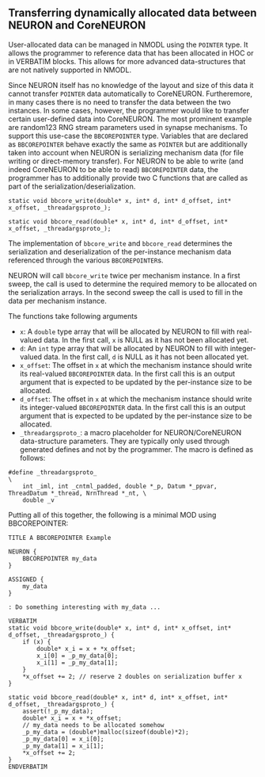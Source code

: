 
## Transferring dynamically allocated data between NEURON and CoreNEURON


User-allocated data can be managed in NMODL using the `POINTER` type. It allows the
programmer to reference data that has been allocated in HOC or in VERBATIM blocks. This
allows for more advanced data-structures that are not natively supported in NMODL.

Since NEURON itself has no knowledge of the layout and size of this data it cannot
transfer `POINTER` data automatically to CoreNEURON. Furtheremore, in many cases there
is no need to transfer the data between the two instances. In some cases, however, the
programmer would like to transfer certain user-defined data into CoreNEURON. The most
prominent example are random123 RNG stream parameters used in synapse mechanisms. To
support this use-case the `BBCOREPOINTER` type. Variables that are declared as
`BBCOREPOINTER` behave exactly the same as `POINTER` but are additionally taken into account
when NEURON is serializing mechanism data (for file writing or direct-memory transfer).
For NEURON to be able to write (and indeed CoreNEURON to be able to read) `BBCOREPOINTER`
data, the programmer has to additionally provide two C functions that are called as part
of the serialization/deserialization.

```
static void bbcore_write(double* x, int* d, int* d_offset, int* x_offset, _threadargsproto_);

static void bbcore_read(double* x, int* d, int* d_offset, int* x_offset, _threadargsproto_);
```

The implementation of `bbcore_write` and `bbcore_read` determines the serialization and
deserialization of the per-instance mechanism data referenced through the various
`BBCOREPOINTER`s.

NEURON will call `bbcore_write` twice per mechanism instance. In a first sweep, the call is used to
determine the required memory to be allocated on the serialization arrays. In the second sweep the
call is used to fill in the data per mechanism instance.

The functions take following arguments

* `x`: A `double` type array that will be allocated by NEURON to fill with real-valued data. In the
  first call, `x` is NULL as it has not been allocated yet.
* `d`: An `int` type array that will be allocated by NEURON to fill with integer-valued data. In the
  first call, `d` is NULL as it has not been allocated yet.
* `x_offset`: The offset in `x` at which the mechanism instance should write its real-valued
  `BBCOREPOINTER` data. In the first call this is an output argument that is expected to be updated
  by the per-instance size to be allocated.
* `d_offset`: The offset in `x` at which the mechanism instance should write its integer-valued
  `BBCOREPOINTER` data. In the first call this is an output argument that is expected to be updated
  by the per-instance size to be allocated.
* `_threadargsproto_`: a macro placeholder for NEURON/CoreNEURON data-structure parameters. They
  are typically only used through generated defines and not by the programmer. The macro is defined
  as follows:

```
#define _threadargsproto_                                                                         \
    int _iml, int _cntml_padded, double *_p, Datum *_ppvar, ThreadDatum *_thread, NrnThread *_nt, \
    double _v
```

Putting all of this together, the following is a minimal MOD using BBCOREPOINTER:

```
TITLE A BBCOREPOINTER Example 

NEURON {
    BBCOREPOINTER my_data
}

ASSIGNED {
    my_data
}

: Do something interesting with my_data ...

VERBATIM
static void bbcore_write(double* x, int* d, int* x_offset, int* d_offset, _threadargsproto_) {
    if (x) {
        double* x_i = x + *x_offset;
        x_i[0] = _p_my_data[0];
        x_i[1] = _p_my_data[1];
    }
    *x_offset += 2; // reserve 2 doubles on serialization buffer x
}

static void bbcore_read(double* x, int* d, int* x_offset, int* d_offset, _threadargsproto_) {
    assert(!_p_my_data);
    double* x_i = x + *x_offset;
    // my_data needs to be allocated somehow
    _p_my_data = (double*)malloc(sizeof(double)*2); 
    _p_my_data[0] = x_i[0];
    _p_my_data[1] = x_i[1];
    *x_offset += 2;
}
ENDVERBATIM
```

